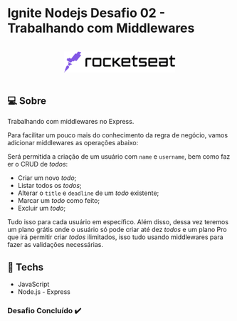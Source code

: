 # Ignite Nodejs Desafio 02 - Trabalhando com Middlewares

<div align="center">
  <br>
  <img alt="Logo" width="250px" src="https://raw.githubusercontent.com/Rocketseat/awesome/master/assets/logo_rocketseat.png" />
  <br>
  <br>
</div>

## :computer: Sobre  

Trabalhando com middlewares no Express.

Para facilitar um pouco mais do conhecimento da regra de negócio, vamos adicionar middlewares as operações abaixo:

Será permitida a criação de um usuário com `name` e `username`, bem como fazer o CRUD de *todos*:

- Criar um novo *todo*;
- Listar todos os *todos*;
- Alterar o `title` e `deadline` de um *todo* existente;
- Marcar um *todo* como feito;
- Excluir um *todo*;

Tudo isso para cada usuário em específico. Além disso, dessa vez teremos um plano grátis onde o usuário só pode criar até dez *todos* e um plano Pro que irá permitir criar *todos* ilimitados, isso tudo usando middlewares para fazer as validações necessárias.

## 🚀 Techs

<ul>
  <li>JavaScript</li>
  <li>Node.js - Express</li>
</ul>

### Desafio Concluído ✔️


 

